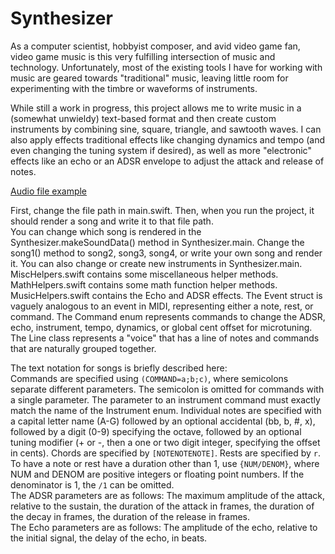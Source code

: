 # Synthesizer
As a computer scientist, hobbyist composer, and avid video game fan, video game music is this very fulfilling intersection of music and technology. Unfortunately, most of the existing tools I have for working with music are geared towards "traditional" music, leaving little room for experimenting with the timbre or waveforms of instruments. 

While still a work in progress, this project allows me to write music in a (somewhat unwieldy) text-based format and then create custom instruments by combining sine, square, triangle, and sawtooth waves. I can also apply effects traditional effects like changing dynamics and tempo (and even changing the tuning system if desired), as well as more "electronic" effects like an echo or an ADSR envelope to adjust the attack and release of notes. 

[Audio file example](https://previews.dropbox.com/p/hls_master_playlist/AAsHHPkPq9x4nwZax0LbA7AkO8XdTGsIv3bA3J1tU_a8opKX4_SjcgUzOZ4CU8XvHx1uNu63sPrDxEKwcqaFxo963hnNZ0v8SPRV-3vOjsy8RXYUSz0WlDQBaHyN3juwDDQt6JkDM8WRQjejNEsmF13K8vXXUxPaN5rpXXZFdqgXjYl7nWe4gvOBTK-GWJu1fORe_FFB3adJUp-qPGFKqygkU4a5M_0xF_6MsMUwjXBjY1LmwkqzkGIrPdzTVKCjqU3sH1vR9Ojaxc2m4t54vnXoXxS0DyLv38oq0qdUJnD7_Pq9j3HJQtOR91g0a2H8DtZf_2M8cfDzQ-DufNIJjq0hUg3BCsX8_ii2HWgFS_6RaCbzwayWJz6Kwnpc5SRfCUNQKu5IJ1aHvRkxkKUvUaIAKMQz5_EUNaAjRCJX_czIbnOuSQHFpOtcnAUMZFpYFQi2WfjvnXsCrFl64Kha6X601gvMf21nZyA-SiiqET3i6TCXsJO6lCnH_M42T96RHsNpzg91GADPHGaTgX86k8ogfAs_LepZSZjCZ-yvefkhBSptD2orvXJySqCxCHJ1T6o/p.m3u8)

First, change the file path in main.swift. Then, when you run the project, it should render a song and write it to that file path. \
You can change which song is rendered in the Synthesizer.makeSoundData() method in Synthesizer.main. Change the song1() method to song2, song3, song4, or write your own song and render it. You can also change or create new instruments in Synthesizer.main. \
MiscHelpers.swift contains some miscellaneous helper methods. \
MathHelpers.swift contains some math function helper methods. \
MusicHelpers.swift contains the Echo and ADSR effects. The Event struct is vaguely analogous to an event in MIDI, representing either a note, rest, or command. The Command enum represents commands to change the ADSR, echo, instrument, tempo, dynamics, or global cent offset for microtuning. The Line class represents a "voice" that has a line of notes and commands that are naturally grouped together. 

The text notation for songs is briefly described here: \
Commands are specified using ```(COMMAND=a;b;c)```, where semicolons separate different parameters. The semicolon is omitted for commands with a single parameter. The parameter to an instrument command must exactly match the name of the Instrument enum. Individual notes are specified with a capital letter name (A-G) followed by an optional accidental (bb, b, #, x), followed by a digit (0-9) specifying the octave, followed by an optional tuning modifier (+ or -, then a one or two digit integer, specifying the offset in cents). Chords are specified by ```[NOTENOTENOTE]```. Rests are specified by ```r```. To have a note or rest have a duration other than 1, use ```{NUM/DENOM}```, where NUM and DENOM are positive integers or floating point numbers. If the denominator is 1, the ```/1``` can be omitted.\
The ADSR parameters are as follows: The maximum amplitude of the attack, relative to the sustain, the duration of the attack in frames, the duration of the decay in frames, the duration of the release in frames. \
The Echo parameters are as follows: The amplitude of the echo, relative to the initial signal, the delay of the echo, in beats. 
